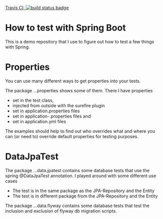 [Travis CI:  ![build status badge](https://travis-ci.org/akutschera/spring-boot-test-demo.svg?branch=master)](https://travis-ci.org/akutschera/spring-boot-test-demo)


How to test with Spring Boot
==== 

This is a demo repository that I use to figure out
how to test a few things with Spring.

Properties
=====
You can use many different ways to get properties
into your tests.

The package ...properties shows some of them.
There I have properties 
* set in the test class,
* injected from outside with the surefire plugin
* set in application.properties files
* set in application-<profile>.properties files and
* set in application.yml files

The examples should help to find out who overrides what
and where you can (or need to) override default properties
for testing purposes.

DataJpaTest
====
The package ...data.jpatest contains some database tests
that use the spring @DataJpaTest annotation.
I played around with some different use cases
* The test is in the same package as the JPA-Repository and the Entity
* The test is in different package from the JPA-Repository and the Entity

The package ...data.flyway contains some database tests that test the
inclusion and exclusion of flyway db migration scripts.

